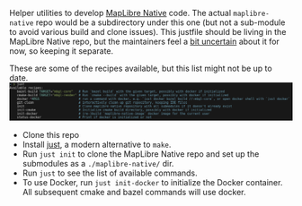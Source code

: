Helper utilities to develop [MapLibre Native](https://github.com/maplibre/maplibre-native) code.  The actual `maplibre-native` repo would be a subdirectory under this one (but not a sub-module to avoid various build and clone issues).  This justfile should be living in the MapLibre Native repo, but the maintainers feel a [bit uncertain](https://github.com/maplibre/maplibre-native/pull/2653) about it for now, so keeping it separate. 

These are some of the recipes available, but this list might not be up to date.
![just-info.png](just-info.png)

* Clone this repo
* Install [just](https://github.com/casey/just#readme), a modern alternative to `make`.
* Run `just init` to clone the MapLibre Native repo and set up the submodules as a `./maplibre-native/` dir.
* Run `just` to see the list of available commands.
* To use Docker, run `just init-docker` to initialize the Docker container. All subsequent cmake and bazel commands will use docker.
